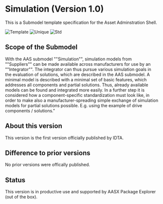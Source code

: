 # Simulation (Version 1.0)

This is a Submodel template specification for the Asset Adminstration Shell.

![Template](https://img.shields.io/static/v1?style=plastic&label=SMT&message=Template&color=green)
![Unique](https://img.shields.io/static/v1?style=plastic&label=SMT&message=Unique&color=b5179e)
![Std](https://img.shields.io/static/v1?style=plastic&label=SMT&message=Std&color=4895ef)

## Scope of the Submodel 

With the AAS submodel ""Simulation"", simulation models from ""Suppliers"" can be made available across manufacturers for use by an ""Integrator"". The integrator can thus pursue various simulation goals in the evaluation of solutions, which are described in the AAS submodel. 
A minimal model is described with a minimal set of basic features, which addresses all components and partial solutions. Thus, already available models can be found and integrated more easily.
In a further step it is considered how a component-specific standardization must look like, in order to make also a manufacturer-spreading simple exchange of simulation models for partial solutions possible. E.g. using the example of drive components / solutions."


## About this version

This version is the first version officially published by IDTA.

## Difference to prior versions

No prior versions were offically published.

## Status

This version is in productive use and supported by AASX Package Explorer (out of the box).

